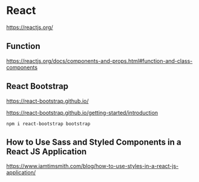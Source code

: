 # React

https://reactjs.org/

## Function

https://reactjs.org/docs/components-and-props.html#function-and-class-components

## React Bootstrap

https://react-bootstrap.github.io/  

https://react-bootstrap.github.io/getting-started/introduction

```
npm i react-bootstrap bootstrap
```

## How to Use Sass and Styled Components in a React JS Application

https://www.iamtimsmith.com/blog/how-to-use-styles-in-a-react-js-application/